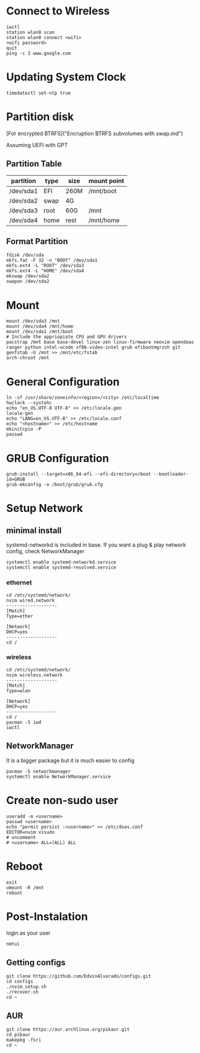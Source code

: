 # Connect to Wireless
```
iwctl
station wlan0 scan
station wlan0 connect <wifi>
<wifi password>
quit
ping -c 3 www.google.com
```

# Updating System Clock
```
timedatectl set-ntp true
```

# Partition disk

[For encrypted BTRFS]("Encruption BTRFS subvolumes with swap.md")

Assuming UEFI with GPT
## Partition Table
| partition | type | size | mount point |
| --------- | ---- | ---- | ----------- |
| /dev/sda1 | EFI  | 260M | /mnt/boot   |
| /dev/sda2 | swap | 4G   |             |
| /dev/sda3 | root | 60G  | /mnt        |
| /dev/sda4 | home | rest | /mnt/home   |

## Format Partition
```
fdisk /dev/sda
mkfs.fat -F 32 -n "BOOT" /dev/sda1
mkfs.ext4 -L "ROOT" /dev/sda3
mkfs.ext4 -L "HOME" /dev/sda4
mkswap /dev/sda2
swapon /dev/sda2
```


# Mount
```
mount /dev/sda3 /mnt
mount /dev/sda4 /mnt/home
mount /dev/sda1 /mnt/boot
# Include the appriopiate CPU and GPU drivers
pacstrap /mnt base base-devel linux-zen linux-firmware neovim opendoas ranger python intel-ucode xf86-video-intel grub efibootmgrzsh git
genfstab -U /mnt >> /mnt/etc/fstab
arch-chroot /mnt
```
# General Configuration
```
ln -sf /usr/share/zoneinfo/<region>/<city> /etc/localtime
hwclock --systohc
echo "en_US.UTF-8 UTF-8" >> /etc/locale.gen
locale-gen
echo "LANG=en_US.UTF-8" >> /etc/locale.conf
echo "<hostname>" >> /etc/hostname
mkinitcpio -P
passwd
```

# GRUB Configuration
```
grub-install --target=x86_64-efi --efi-directory=/boot --bootloader-id=GRUB
grub-mkconfig -o /boot/grub/grub.cfg
```

# Setup Network

## minimal install
systemd-networkd is included in base. If you want a plug & play network config, check NetworkManager 
```
systemctl enable systemd-networkd.service
systemctl enable systemd-resolved.service
```
### ethernet
```
cd /etc/systemd/network/
nvim wired.network
-------------------
[Match]
Type=ether

[Network]
DHCP=yes
-------------------
cd /
```
### wireless
```
cd /etc/systemd/network/
nvim wireless.network
-------------------
[Match]
Type=wlan

[Network]
DHCP=yes
-------------------
cd /
pacman -S iwd
iwctl
```

## NetworkManager
It is a bigger package but it is much easier to config
```
pacman -S networkmanager
systemctl enable NetworkManager.service
```

# Create non-sudo user
```
useradd -m <username>
passwd <username>
echo "permit persist :<username>" >> /etc/doas.conf
EDITOR=nvim visudo
# uncomment
# <username> ALL=(ALL) ALL
```

# Reboot
```
exit
umount -R /mnt
reboot
```

# Post-Instalation
login as your user
```
nmtui
```

## Getting configs
```
git clone https://github.com/EdvinAlvarado/configs.git
cd configs
./nvim_setup.sh
./recover.sh
cd ~
```

## AUR
```
git clone https://aur.archlinux.org/pikaur.git
cd pikaur
makepkg -fsri
cd ~
```
